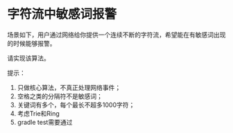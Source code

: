 # 字符流中敏感词报警

场景如下，用户通过网络给你提供一个连续不断的字符流，希望能在有敏感词出现的时候能够报警。

请实现该算法。

提示：
1. 只做核心算法，不真正处理网络事件；
2. 空格之类的分隔符不是敏感词；
3. 关键词有多个，每个最长不超多1000字符；
4. 考虑Trie和Ring
5. gradle test需要通过

